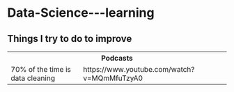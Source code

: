 # Data-Science---learning
## Things I try to do to improve

<table>
  <tr>
    <tr>
      <th colspan="2">Podcasts</th>
    </tr>
        <td>70% of the time is data cleaning</td>
      <td>https://www.youtube.com/watch?v=MQmMfuTzyA0</td>
  </tr>
</table>
